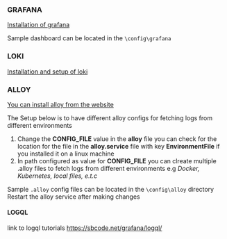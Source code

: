 ### GRAFANA
[Installation of grafana](https://grafana.com/grafana/download?edition=oss&pg=oss-graf&plcmt=hero-btn-1)

Sample dashboard can be located in the `\config\grafana`


### LOKI
[Installation and setup of loki](https://grafana.com/docs/loki/latest/setup/install/)


### ALLOY
[You can install alloy from the website](https://grafana.com/docs/alloy/latest/set-up/install/)

The Setup below is to have different alloy configs for fetching logs from different environments
1. Change the **CONFIG_FILE** value in the **alloy** file you can check for the location for the file in the **alloy.service** file with key **EnvironmentFile** if you installed it on a linux machine
2. In path configured as value for **CONFIG_FILE** you can clreate multiple .alloy files to fetch logs from different environments e.g *Docker, Kubernetes, local files, e.t.c*

Sample `.alloy` config files can be located in the `\config\alloy` directory
Restart the alloy service after making changes


#### LOGQL
link to logql tutorials https://sbcode.net/grafana/logql/
